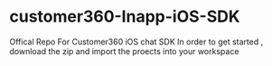 customer360-Inapp-iOS-SDK
=======================

Offical Repo For Customer360 iOS chat SDK
In order to get started , download the zip and import the proects into your workspace
